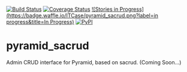 [![Build Status](https://travis-ci.org/ITCase/pyramid_sacrud.svg?branch=master)](https://travis-ci.org/ITCase/pyramid_sacrud)
[![Coverage Status](https://coveralls.io/repos/ITCase/pyramid_sacrud/badge.png?branch=master)](https://coveralls.io/r/ITCase/pyramid_sacrud?branch=master)
[![Stories in Progress](https://badge.waffle.io/ITCase/pyramid_sacrud.png?label=in progress&title=In Progress)](http://waffle.io/ITCase/pyramid_sacrud)
[![PyPI](http://img.shields.io/pypi/dm/pyramid_sacrud.svg)](https://pypi.python.org/pypi/pyramid_sacrud/)

pyramid_sacrud
==============

Admin CRUD interface for Pyramid, based on sacrud. (Coming Soon...)
